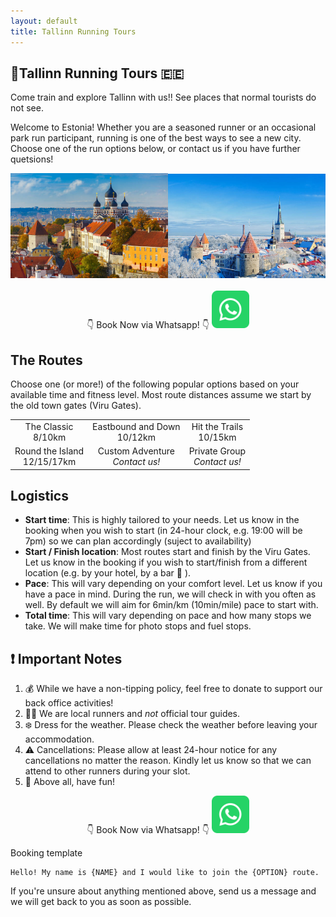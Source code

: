 ```yaml
---
layout: default
title: Tallinn Running Tours
---
```


## 🏃Tallinn Running Tours 🇪🇪

Come train and explore Tallinn with us!! See places that normal tourists do not see.

Welcome to Estonia! Whether you are a seasoned runner or an occasional park run participant, running is one of the best ways to see a new city. Choose one of the run options below, or contact us if you have further quetsions!

<center><img src="../../static/img/istockphoto-497485376-612x612.jpg" width="50%"/><img src="../../static/img/istockphoto-158837167-612x612.jpg" width="50%"/></center>

<br>

<center>
👇 Book Now via Whatsapp! 👇

<img src="../../static/img/whatsapp.svg" height="60"/>
</center>

## The Routes
Choose one (or more!) of the following popular options based on your available time and fitness level. Most route distances assume we start by the old town gates (Viru Gates).

<center>

|                               |                              |                          |
|:-----------------------------:|:----------------------------:|:------------------------:|
|  The Classic <br> 8/10km | Eastbound and Down <br> 10/12km | Hit the Trails <br> 10/15km |
| Round the Island <br> 12/15/17km | Custom Adventure <br> _Contact us!_ | Private Group <br> _Contact us!_|

</center>

## Logistics
- **Start time**: This is highly tailored to your needs. Let us know in the booking when you wish to start (in 24-hour clock, e.g. 19:00 will be 7pm) so we can plan accordingly (suject to availability)
- **Start / Finish location**: Most routes start and finish by the Viru Gates. Let us know in the booking if you wish to start/finish from a different location (e.g. by your hotel, by a bar 🍺 ).
- **Pace**: This will vary depending on your comfort level. Let us know if you have a pace in mind. During the run, we will check in with you often as well. By default we will aim for 6min/km (10min/mile) pace to start with.
- **Total time**: This will vary depending on pace and how many stops we take. We will make time for photo stops and fuel stops.


## ❗ Important Notes
1. 💰 While we have a non-tipping policy, feel free to donate to support our back office activities!
2. 🏃‍♂️ We are local runners and _not_ official tour guides. 
3. ❄️ Dress for the weather. Please check the weather before leaving your accommodation.
4. ⚠️ Cancellations: Please allow at least 24-hour notice for any cancellations no matter the reason. Kindly let us know so that we can attend to other runners during your slot.
5. 🎉 Above all, have fun!


<center>
👇 Book Now via Whatsapp! 👇

<img src="../../static/img/whatsapp.svg" height="60"/>
</center>

Booking template
```
Hello! My name is {NAME} and I would like to join the {OPTION} route.
```

If you're unsure about anything mentioned above, send us a message and we will get back to you as soon as possible.

